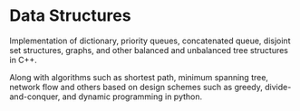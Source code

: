 # Data Structures

Implementation of dictionary, priority queues, concatenated queue, disjoint set structures, graphs, and other balanced and unbalanced tree structures in C++.

Along with algorithms such as shortest path, minimum spanning tree, network flow and others based on design schemes such as greedy, divide-and-conquer, and dynamic programming in python.
